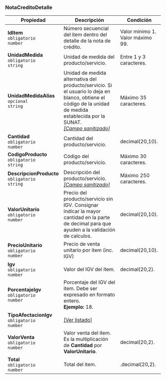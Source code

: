 ### NotaCreditoDetalle

| **Propiedad** | **Descripción** | **Condición** |
| --- | --- | --- |
| **IdItem**  <br>`obligatorio`  <br>`number` | Número secuencial del ítem dentro del detalle de la nota de crédito. | Valor mínimo 1.  <br>Valor máximo 99. |
| **UnidadMedida**  <br>`obligatorio`  <br>`string` | Unidad de medida del producto/servicio. | Entre 1 y 3 caracteres. |
| **UnidadMedidaAlias**  <br>`opcional`  <br>`string` | Unidad de medida alternativa del producto/servicio. Si el usuario lo deja en blanco, obtiene el código de la unidad de medida establecida por la SUNAT.  <br>[_[Campo sanitizado]_](../Paginas/CampoSanitizado.md) | Máximo 35 caracteres. |
| **Cantidad**  <br>`obligatorio`  <br>`number` | Cantidad del producto/servicio. | decimal(20,10). |
| **CodigoProducto**  <br>`obligatorio`  <br>`string` | Código del producto/servicio. | Máximo 30 caracteres. |
| **DescripcionProducto**  <br>`obligatorio`  <br>`string` | Descripción del producto/servicio.  <br>[_[Campo sanitizado]_](../Paginas/CampoSanitizado.md) | Máximo 250 caracteres. |
| **ValorUnitario**  <br>`obligatorio`  <br>`number` | Precio del producto/servicio sin IGV. Consignar indicar la mayor cantidad en la parte de decimal para que ayuden a la validación de calculos. | decimal(20,10). |
| **PrecioUnitario**  <br>`obligatorio`  <br>`number` | Precio de venta unitario por ítem (inc. IGV) | decimal(20,10). |
| **Igv**  <br>`obligatorio`  <br>`number` | Valor del IGV del ítem. | decimal(20,2). |
| **PorcentajeIgv**  <br>`obligatorio`  <br>`number` | Porcentaje del IGV del item. Debe ser expresado en formato entero.  <br>**Ejemplo:** 18. |  |
| **TipoAfectacionIgv**  <br>`obligatorio`  <br>`number` | [[Ver listado]](../Listado/TipoAfectacionIgv.md) |  |
| **ValorVenta**  <br>`obligatorio`  <br>`number` | Valor venta del item. Es la multiplicación de **Cantidad** por **ValorUnitario**. | decimal(20,2). |
| **Total**  <br>`obligatorio`  <br>`number` | Total del item. | .decimal(20,2). |